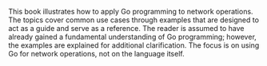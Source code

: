 This book illustrates how to apply Go programming to network operations. The topics cover common use cases through examples that are designed to act as a guide and serve as a reference. The reader is assumed to have already gained a fundamental understanding of Go programming; however, the examples are explained for additional clarification. The focus is on using Go for network operations, not on the language itself.
